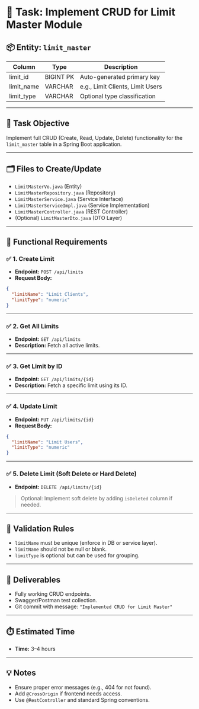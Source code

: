 
# 🧩 Task: Implement CRUD for Limit Master Module

## 📦 Entity: `limit_master`

| Column      | Type      | Description                     |
|-------------|-----------|---------------------------------|
| limit_id    | BIGINT PK | Auto-generated primary key      |
| limit_name  | VARCHAR   | e.g., Limit Clients, Limit Users|
| limit_type  | VARCHAR   | Optional type classification    |

---

## 🔧 Task Objective

Implement full CRUD (Create, Read, Update, Delete) functionality for the `limit_master` table in a Spring Boot application.

---

## 🗂️ Files to Create/Update

- `LimitMasterVo.java` (Entity)
- `LimitMasterRepository.java` (Repository)
- `LimitMasterService.java` (Service Interface)
- `LimitMasterServiceImpl.java` (Service Implementation)
- `LimitMasterController.java` (REST Controller)
- (Optional) `LimitMasterDto.java` (DTO Layer)

---

## 🔧 Functional Requirements

### ✅ 1. Create Limit
- **Endpoint:** `POST /api/limits`
- **Request Body:**
```json
{
  "limitName": "Limit Clients",
  "limitType": "numeric"
}
```

---

### ✅ 2. Get All Limits
- **Endpoint:** `GET /api/limits`
- **Description:** Fetch all active limits.

---

### ✅ 3. Get Limit by ID
- **Endpoint:** `GET /api/limits/{id}`
- **Description:** Fetch a specific limit using its ID.

---

### ✅ 4. Update Limit
- **Endpoint:** `PUT /api/limits/{id}`
- **Request Body:**
```json
{
  "limitName": "Limit Users",
  "limitType": "numeric"
}
```

---

### ✅ 5. Delete Limit (Soft Delete or Hard Delete)
- **Endpoint:** `DELETE /api/limits/{id}`

> Optional: Implement soft delete by adding `isDeleted` column if needed.

---

## 🔐 Validation Rules

- `limitName` must be unique (enforce in DB or service layer).
- `limitName` should not be null or blank.
- `limitType` is optional but can be used for grouping.

---

## 🧪 Deliverables

- Fully working CRUD endpoints.
- Swagger/Postman test collection.
- Git commit with message: `"Implemented CRUD for Limit Master"`

---

## ⏱️ Estimated Time

- **Time:** 3–4 hours

---

## 💡 Notes

- Ensure proper error messages (e.g., 404 for not found).
- Add `@CrossOrigin` if frontend needs access.
- Use `@RestController` and standard Spring conventions.
